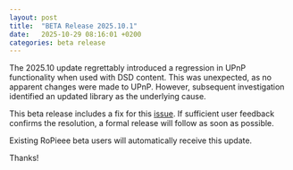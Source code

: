 ```yaml
---
layout: post
title:  "BETA Release 2025.10.1"
date:   2025-10-29 08:16:01 +0200
categories: beta release
---
```


The 2025.10 update regrettably introduced a regression in UPnP functionality when used with DSD content. This was unexpected, as no apparent changes were made to UPnP. However, subsequent investigation identified an updated library as the underlying cause.

This beta release includes a fix for this [issue](https://github.com/RoPieee/RoPieee/issues/23). If sufficient user feedback confirms the resolution, a formal release will follow as soon as possible.

Existing RoPieee beta users will automatically receive this update.

Thanks!
